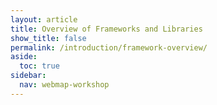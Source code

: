 ```yaml
---
layout: article
title: Overview of Frameworks and Libraries
show_title: false
permalink: /introduction/framework-overview/
aside:
  toc: true
sidebar:
  nav: webmap-workshop
---
```

